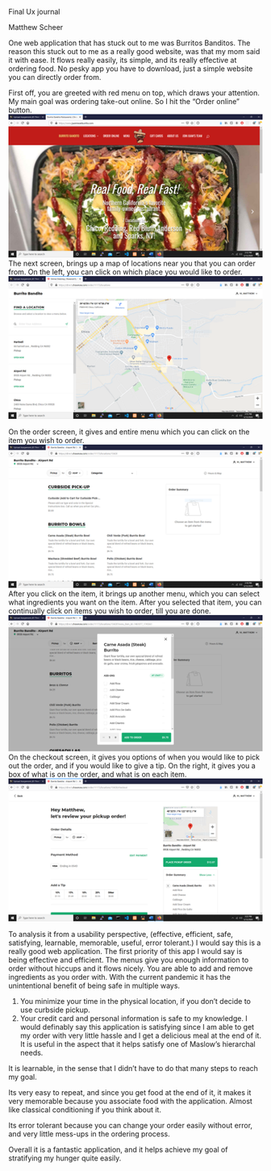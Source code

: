 Final Ux journal 

Matthew Scheer


One web application that has stuck out to me was Burritos Banditos. 
The reason this stuck out to me as a really good website, was that my mom said it with ease. 
It flows really easily, its simple, and its really effective at ordering food.
No pesky app you have to download, just a simple website you can directly order from.


First off, you are greeted with red menu on top, which draws your attention. 
My main goal was ordering take-out online. So I hit the “Order online” button. 
![alt text](https://raw.githubusercontent.com/UsabilityEngineering/uxportfolio-Mscheer75/master/assets/burito1.PNG)
The next screen, brings up a map of locations near you that you can order from. 
On the left, you can click on which place you would like to order. 
![alt text](https://raw.githubusercontent.com/UsabilityEngineering/uxportfolio-Mscheer75/master/assets/burito2.png)

On the order screen, it gives and entire menu which you can click on the item you wish to order. 
![alt text](https://raw.githubusercontent.com/UsabilityEngineering/uxportfolio-Mscheer75/master/assets/burito3.png)
After you click on the item, it brings up another menu, which you can select what ingredients you want on the item.
After you selected that item, you can continually click on items you wish to order, till you are done.
![alt text](https://raw.githubusercontent.com/UsabilityEngineering/uxportfolio-Mscheer75/master/assets/burito4.png)
On the checkout screen, it gives you options of when you would like to pick out the order, and if you would like to give a tip.
On the right, it gives you a box of what is on the order, and what is on each item.
![alt text](https://raw.githubusercontent.com/UsabilityEngineering/uxportfolio-Mscheer75/master/assets/burito5.png)


To analysis it from a usability perspective, (effective, efficient, safe, satisfying, learnable, memorable, useful, error tolerant.) I would say this is a really good web application. 
The first priority of this app I would say is being effective and efficient. The menus give you enough information to order without hiccups and it flows nicely. You are able to add and remove ingredients as you order with.
With the current pandemic it has the unintentional benefit of being safe in multiple ways. 
1.	You minimize your time in the physical location, if you don’t decide to use curbside pickup.
2.	Your credit card and personal information is safe to my knowledge. 
I would definably say this application is satisfying since I am able to get my order with very little hassle and I get a delicious meal at the end of it. It is useful in the aspect that it helps satisfy one of Maslow’s hierarchal needs. 

It is learnable, in the sense that I didn’t have to do that many steps to reach my goal.

 Its very easy to repeat, and since you get food at the end of it, it makes it very memorable because you associate food with the application.  Almost like classical conditioning if you think about it.

Its error tolerant because you can change your order easily without error, and very little mess-ups in the ordering process. 

Overall it is a fantastic application, and it helps achieve my goal of stratifying my hunger quite easily. 
